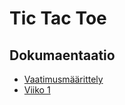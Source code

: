 # Tic Tac Toe
## Dokumaentaatio
- [Vaatimusmäärittely](./vaatimusmaarittely.md)
- [Viiko 1](./viikko1.md)
